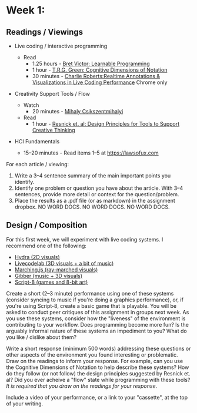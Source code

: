 # Week 1:

## Readings / Viewings
- Live coding / interactive programming  
  - Read
    - 1.25 hours - [Bret Victor: Learnable Programming](http://worrydream.com/#!/LearnableProgramming) 
    - 1 hour - [T.R.G. Green: Cognitive Dimensions of Notation](http://citeseerx.ist.psu.edu/viewdoc/download?doi=10.1.1.128.270&rep=rep1&type=pdf)
    - 30 minutes - [Charlie Roberts:Realtime Annotations & Visualizations in Live Coding Performance](https://charlieroberts.github.io/annotationsAndVisualizations/) Chrome only
  
- Creativity Support Tools / Flow
  - Watch
    - 20 minutes - [Mihaly Csikszentmihalyi](https://www.ted.com/talks/mihaly_csikszentmihalyi_on_flow)
  - Read
    - 1 hour - [Resnick et. al: Design Principles for Tools to Support Creative Thinking](http://citeseerx.ist.psu.edu/viewdoc/download?doi=10.1.1.481.6365&rep=rep1&type=pdf)
    
- HCI Fundamentals
  - 15–20 minutes - Read items 1–5 at https://lawsofux.com
  
For each article / viewing:

1. Write a 3–4 sentence summary of the main important points you identify.
2. Identify one problem or question you have about the article. With 3–4 sentences, provide more detail or context for the question/problem.
3. Place the results as a .pdf file (or as markdown) in the assignment dropbox. NO WORD DOCS. NO WORD DOCS. NO WORD DOCS.

## Design / Composition

For this first week, we will experiment with live coding systems. I recommend one of the following:

- [Hydra (2D visuals)](https://github.com/ojack/hydra)
- [Livecodelab (3D visuals + a bit of music)](https://livecodelab.net)
- [Marching.js (ray-marched visuals)](https://charlieroberts.github.io/marching/playground/)
- [Gibber (music + 3D visuals)](https://gibber.cc)
- [Script-8 (games and 8-bit art)](https://script-8.github.io)

Create a short (2–3 minute) performance using one of these systems (consider syncing to music if you're doing a graphics performance), or, if you're using Script-8, create a basic game that is playable. You will be asked to conduct peer critiques of this assignment in groups next week. As you use these systems, consider how the "liveness" of the environment is contributing to your workflow. Does programming become more fun? Is the arguably informal nature of these systems an impediment to you? What do you like / dislike about them?

Write a short response (minimum 500 words) addressing these questions or other aspects of the environment you found interesting or problematic. Draw on the readings to inform your response. For example, can you use the Cognitive Dimensions of Notation to help describe these systems? How do they follow (or not follow) the design principles suggested by Resnick et. al? Did you ever acheive a "flow" state while programming with these tools? *It is required that you draw on the readings for your response*.

Include a video of your performance, or a link to your "cassette", at the top of your writing.
